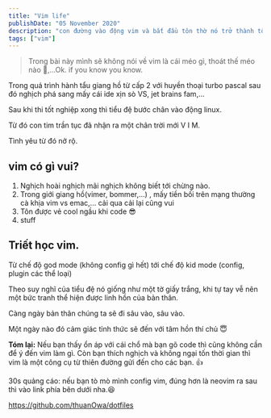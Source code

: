 ```yaml
---
title: "Vim life"
publishDate: "05 November 2020"
description: "con đường vào động vim và bắt đầu tôn thờ nó trở thành tôn đồ"
tags: ["vim"]
---
```


> Trong bài này mình sẽ không nói về vim là cái méo gì, thoát thế méo nào
> 🤣,...Ok. if you know you know.

Trong quá trình hành tẩu giang hồ từ cấp 2 với huyền thoại turbo pascal sau đó
nghịch phá sang mấy cái ide xịn sò VS, jet brains fam,...

Sau khi thi tốt nghiệp xong thì tiểu đệ bước chân vào động linux.

Từ đó con tim trần tục đã nhận ra một chân trời mới V I M.

Tình yêu từ đó nở rộ.

## vim có gì vui?

1. Nghịch hoài nghịch mãi nghịch không biết tới chừng nào.
2. Trong giới giang hồ(vimer, bommer,...) , mấy tiền bối trên mạng thường cà
   khịa vim vs emac,... cải qua cải lại cũng vui
3. Tôn được vẻ cool ngầu khi code 😎
4. stuff

## Triết học vim.

Từ chế độ god mode (không config gì hết) tới chế độ kid mode (config, plugin các
thể loại)

Theo suy nghĩ của tiểu đệ nó giống như một tờ giấy trắng, khi tự tay vễ nên một
bức tranh thể hiện được linh hồn của bản thân.

Càng ngày bản thân chúng ta sẽ đi sâu vào, sâu vào.

Một ngày nào đó cảm giác tỉnh thức sẽ đến với tâm hồn thí chủ 😇

**Tóm lại:** Nếu bạn thấy ổn áp với cái chổ mà bạn gõ code thì cũng không cần để
ý đến vim làm gì. Còn bạn thích nghịch và không ngại tốn thời gian thì vim là
một công cụ từ thiên đường gửi đến cho các bạn. 👍

30s quảng cáo: nếu bạn tò mò mình config vim, đúng hơn là neovim ra sau thì vào
link phía bên dưới nha.😆

https://github.com/thuanOwa/dotfiles
